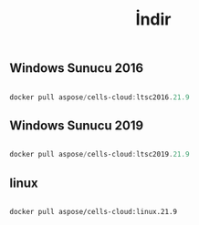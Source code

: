 ﻿---
title: İndir
second_title: Aspose.Cells Cloud Documen
type: docs
url: /tr/docker/downloads/
description: Aspose.Cells Cloud Docker Görüntülerini İndirin
weight: 30
---
##  Windows Sunucu 2016 ##

```powershell

docker pull aspose/cells-cloud:ltsc2016.21.9

```

##  Windows Sunucu 2019 ##

```powershell

docker pull aspose/cells-cloud:ltsc2019.21.9

```


##  linux ##

```sh

docker pull aspose/cells-cloud:linux.21.9

```